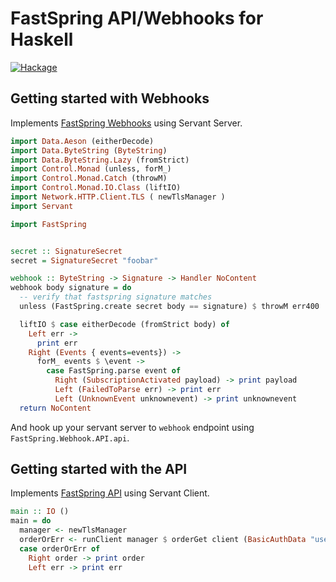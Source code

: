 # FastSpring API/Webhooks for Haskell

[![Hackage](https://img.shields.io/hackage/v/fastspring.svg)](https://hackage.haskell.org/package/fastspring)

## Getting started with Webhooks

Implements [FastSpring Webhooks](https://docs.fastspring.com/integrating-with-fastspring/webhooks)
using Servant Server.

```haskell
import Data.Aeson (eitherDecode)
import Data.ByteString (ByteString)
import Data.ByteString.Lazy (fromStrict)
import Control.Monad (unless, forM_)
import Control.Monad.Catch (throwM)
import Control.Monad.IO.Class (liftIO)
import Network.HTTP.Client.TLS ( newTlsManager )
import Servant

import FastSpring


secret :: SignatureSecret
secret = SignatureSecret "foobar"

webhook :: ByteString -> Signature -> Handler NoContent
webhook body signature = do
  -- verify that fastspring signature matches
  unless (FastSpring.create secret body == signature) $ throwM err400

  liftIO $ case eitherDecode (fromStrict body) of
    Left err ->
      print err
    Right (Events { events=events}) ->
      forM_ events $ \event ->
        case FastSpring.parse event of
          Right (SubscriptionActivated payload) -> print payload
          Left (FailedToParse err) -> print err
          Left (UnknownEvent unknownevent) -> print unknownevent
  return NoContent
```

And hook up your servant server to `webhook` endpoint using `FastSpring.Webhook.API.api`.

## Getting started with the API

Implements [FastSpring API](http://docs.fastspring.com/integrating-with-fastspring/fastspring-api)
using Servant Client.

```haskell
main :: IO ()
main = do
  manager <- newTlsManager
  orderOrErr <- runClient manager $ orderGet client (BasicAuthData "user" "password") "order-id"
  case orderOrErr of
    Right order -> print order
    Left err -> print err
```
